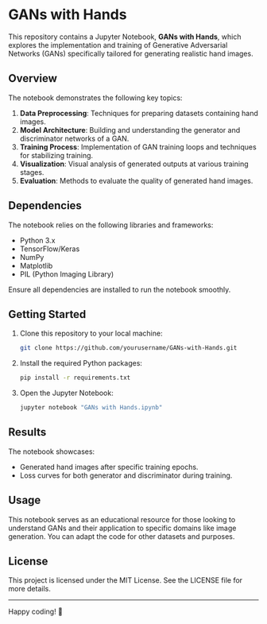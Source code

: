 # GANs with Hands

This repository contains a Jupyter Notebook, **GANs with Hands**, which explores the implementation and training of Generative Adversarial Networks (GANs) specifically tailored for generating realistic hand images.

## Overview

The notebook demonstrates the following key topics:
1. **Data Preprocessing**: Techniques for preparing datasets containing hand images.
2. **Model Architecture**: Building and understanding the generator and discriminator networks of a GAN.
3. **Training Process**: Implementation of GAN training loops and techniques for stabilizing training.
4. **Visualization**: Visual analysis of generated outputs at various training stages.
5. **Evaluation**: Methods to evaluate the quality of generated hand images.

## Dependencies

The notebook relies on the following libraries and frameworks:
- Python 3.x
- TensorFlow/Keras
- NumPy
- Matplotlib
- PIL (Python Imaging Library)

Ensure all dependencies are installed to run the notebook smoothly.

## Getting Started

1. Clone this repository to your local machine:
   ```bash
   git clone https://github.com/yourusername/GANs-with-Hands.git
   ```

2. Install the required Python packages:
   ```bash
   pip install -r requirements.txt
   ```

3. Open the Jupyter Notebook:
   ```bash
   jupyter notebook "GANs with Hands.ipynb"
   ```

## Results

The notebook showcases:
- Generated hand images after specific training epochs.
- Loss curves for both generator and discriminator during training.

## Usage

This notebook serves as an educational resource for those looking to understand GANs and their application to specific domains like image generation. You can adapt the code for other datasets and purposes.

## License

This project is licensed under the MIT License. See the LICENSE file for more details.

---

Happy coding! 🚀
